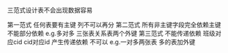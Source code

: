 三范式设计表不会出现数据容易

第一范式	任何表要有主键 列不可以再分
第二范式	所有非主键字段完全依赖主键 不能部分依赖 e.g.多对多 三张表关系表两个外键
第三范式	不能传递依赖 班级对应cid cid对应id 产生传递依赖 不可以 e.g.一对多两张表 多的表加外键
